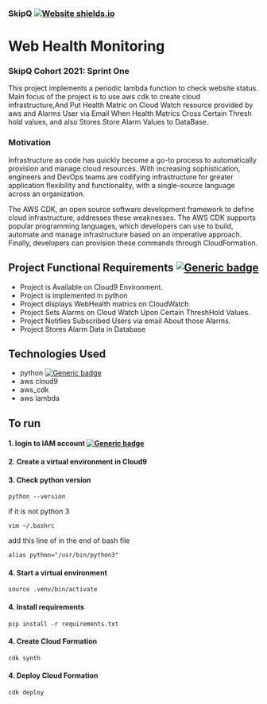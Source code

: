 ### SkipQ [![Website shields.io](https://img.shields.io/website-up-down-green-red/http/shields.io.svg)](https://www.skipq.org/)
# Web Health Monitoring
### SkipQ Cohort 2021: Sprint One 

This project implements a periodic lambda function to check website status. Main focus of the project is to use aws cdk to create cloud infrastructure,And Put Health Matric on Cloud Watch resource provided by aws and Alarms User via Email When Health Matrics Cross Certain Thresh hold values, and also Stores Store Alarm Values to DataBase.


### Motivation
Infrastructure as code has quickly become a go-to process to automatically provision and manage cloud resources. With increasing sophistication, engineers and DevOps teams are codifying infrastructure for greater application flexibility and functionality, with a single-source language across an organization.

The AWS CDK, an open source software development framework to define cloud infrastructure, addresses these weaknesses. The AWS CDK supports popular programming languages, which developers can use to build, automate and manage infrastructure based on an imperative approach. Finally, developers can provision these commands through CloudFormation.

## Project Functional Requirements [![Generic badge](https://img.shields.io/badge/Implemented-Yes-<COLOR>.svg)](https://github.com/saira2021skipq/hello_lambda)
* Project is Available on Cloud9 Environment.
* Project is implemented in python
* Project displays WebHealth matrics on CloudWatch
* Project Sets Alarms on Cloud Watch Upon Certain ThreshHold Values.
* Project Notifies Subscribed Users via email About those Alarms.
* Project Stores Alarm Data in Database

## Technologies Used
* python [![Generic badge](https://img.shields.io/badge/Python.org--<COLOR>.svg)](https://www.python.org/)
* aws cloud9 
* aws_cdk 
* aws lambda


## To run 
#### 1. login to IAM account  [![Generic badge](https://img.shields.io/badge/Login--<COLOR>.svg)](https://us-east-2.console.aws.amazon.com/console/home?region=us-east-2)
#### 2. Create a virtual environment in Cloud9
#### 3. Check python version

`python --version`

if it is not python 3

`vim ~/.bashrc`

add this line of in the end of bash file

`alias python="/usr/bin/python3"`

#### 4. Start a virtual environment

`source .venv/bin/activate`

#### 4. Install requirements

`pip install -r requirements.txt`

#### 4. Create Cloud Formation

`cdk synth`
#### 4. Deploy Cloud Formation

`cdk deploy`
